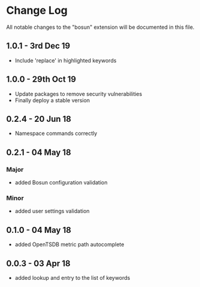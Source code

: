 # Change Log

All notable changes to the "bosun" extension will be documented in this file.

## 1.0.1 - 3rd Dec 19

- Include 'replace' in highlighted keywords

## 1.0.0 - 29th Oct 19

- Update packages to remove security vulnerabilities
- Finally deploy a stable version

## 0.2.4 - 20 Jun 18

- Namespace commands correctly

## 0.2.1 - 04 May 18

### Major

- added Bosun configuration validation

### Minor

- added user settings validation

## 0.1.0 - 04 May 18

- added OpenTSDB metric path autocomplete

## 0.0.3 - 03 Apr 18

- added lookup and entry to the list of keywords